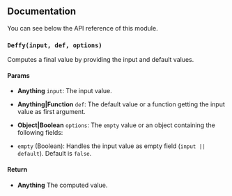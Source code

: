 ## Documentation
You can see below the API reference of this module.

### `Deffy(input, def, options)`
Computes a final value by providing the input and default values.

#### Params
- **Anything** `input`: The input value.
- **Anything|Function** `def`: The default value or a function getting the input value as first argument.
- **Object|Boolean** `options`: The `empty` value or an object containing the following fields:

 - `empty` (Boolean): Handles the input value as empty field (`input || default`). Default is `false`.

#### Return
- **Anything** The computed value.

